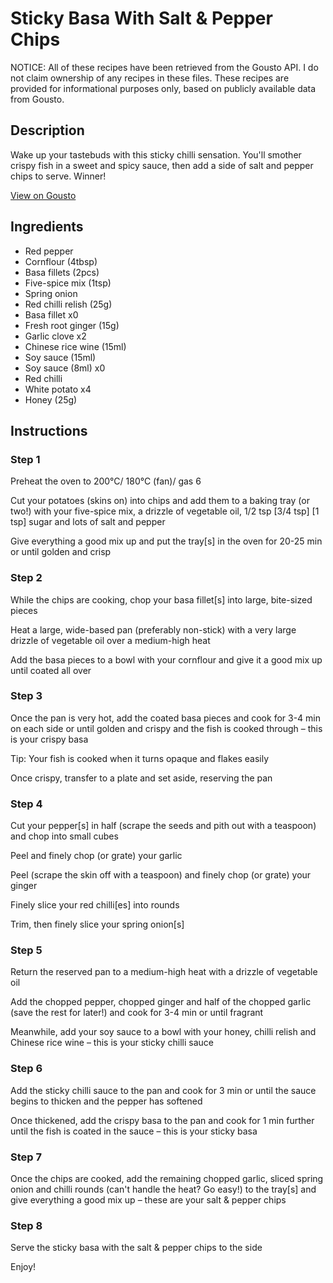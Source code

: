 # Sticky Basa With Salt & Pepper Chips

NOTICE: All of these recipes have been retrieved from the Gousto API. I do not claim ownership of any recipes in these files. These recipes are provided for informational purposes only, based on publicly available data from Gousto.

## Description

Wake up your tastebuds with this sticky chilli sensation. You'll smother crispy fish in a sweet and spicy sauce, then add a side of salt and pepper chips to serve. Winner!

[View on Gousto](https://www.gousto.co.uk/recipes/cookbook/sticky-chilli-basa-with-salt-pepper-chips)

## Ingredients

- Red pepper
- Cornflour (4tbsp)
- Basa fillets (2pcs)
- Five-spice mix (1tsp)
- Spring onion
- Red chilli relish (25g)
- Basa fillet x0
- Fresh root ginger (15g)
- Garlic clove x2
- Chinese rice wine (15ml)
- Soy sauce (15ml)
- Soy sauce (8ml) x0
- Red chilli
- White potato x4
- Honey (25g)

## Instructions


### Step 1

Preheat the oven to 200°C/ 180°C (fan)/ gas 6

Cut your potatoes (skins on) into chips and add them to a baking tray (or two!) with your five-spice mix, a drizzle of vegetable oil, 1/2 tsp <span class="text-purple">[3/4 tsp]</span><span class="text-danger"> [1 tsp] </span>sugar and lots of salt and pepper

Give everything a good mix up and put the tray[s] in the oven for 20-25 min or until golden and crisp


### Step 2

While the chips are cooking, chop your basa fillet[s] into large, bite-sized pieces

Heat a large, wide-based pan (preferably non-stick) with a very large drizzle of vegetable oil over a medium-high heat

Add the basa pieces to a bowl with your cornflour and give it a good mix up until coated all over


### Step 3

Once the pan is very hot, add the coated basa pieces and cook for 3-4 min on each side or until golden and crispy and the fish is cooked through – this is your crispy basa

Tip: Your fish is cooked when it turns opaque and flakes easily

Once crispy, transfer to a plate and set aside, reserving the pan


### Step 4

Cut your pepper[s] in half (scrape the seeds and pith out with a teaspoon) and chop into small cubes

Peel and finely chop (or grate) your garlic

Peel (scrape the skin off with a teaspoon) and finely chop (or grate) your ginger

Finely slice your red chilli[es] into rounds

Trim, then finely slice your spring onion[s]


### Step 5

Return the reserved pan to a medium-high heat with a drizzle of vegetable oil

Add the chopped pepper, chopped ginger and half of the chopped garlic (save the rest for later!) and cook for 3-4 min or until fragrant

Meanwhile, add your soy sauce to a bowl with your honey, chilli relish and Chinese rice wine – this is your sticky chilli sauce


### Step 6

Add the sticky chilli sauce to the pan and cook for 3 min or until the sauce begins to thicken and the pepper has softened

Once thickened, add the crispy basa to the pan and cook for 1 min further until the fish is coated in the sauce – this is your sticky basa


### Step 7

Once the chips are cooked, add the remaining chopped garlic, sliced spring onion and chilli rounds (can't handle the heat? Go easy!) to the tray[s] and give everything a good mix up – these are your salt & pepper chips

### Step 8

Serve the sticky basa with the salt & pepper chips to the side

Enjoy!

